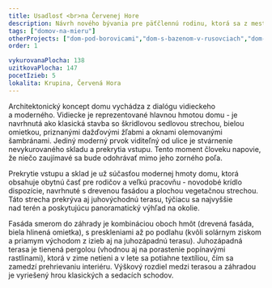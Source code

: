 ```yaml
---
title: Usadlosť <br>na Červenej Hore
description: Návrh nového bývania pre päťčlennú rodinu, ktorá sa z mesta presťahovala na stredoslovenské lazy. Dom citlivo reaguje na miestnu architektúru a nemá za cieľ ju modernými prvkami pretvárať, ale dotvárať.  S klientmi sme spolupracovali od výberu pozemku, cez architektonickú štúdiu a projekčné práce až po autorský dozor pri realizácii stavby.
tags: ["domov-na-mieru"]
otherProjects: ["dom-pod-borovicami","dom-s-bazenom-v-rusovciach","dom-l-s-tehlovym-obkladom"]
order: 1

vykurovanaPlocha: 138
uzitkovaPlocha: 147
pocetIzieb: 5
lokalita: Krupina, Červená Hora
---
```


Architektonický koncept domu vychádza z dialógu vidieckeho a moderného. Vidiecke je reprezentované hlavnou hmotou domu - je navrhnutá ako klasická stavba so škridlovou sedlovou strechou, bielou omietkou, priznanými dažďovými žľabmi a oknami olemovanými šambránami. Jediný moderný prvok viditeľný od ulice je stvárnenie nevykurovaného skladu a prekrytia vstupu. Tento moment človeku napovie, že niečo zaujímavé sa bude odohrávať mimo jeho zorného poľa.

Prekrytie vstupu a sklad je už súčasťou modernej hmoty domu, ktorá obsahuje obytnú časť pre rodičov a veľkú pracovňu - novodobé krídlo dispozície, navrhnuté s drevenou fasádou a plochou vegetačnou strechou. Táto strecha prekrýva aj juhovýchodnú terasu, týčiacu sa najvyššie nad terén a poskytujúcu panoramatický výhľad na okolie.

Fasáda smerom do záhrady je kombináciou oboch hmôt (drevená fasáda, biela hlinená omietka), s preskleniami až po podlahu (kvôli solárnym ziskom a priamym východom z izieb aj na juhozápadnú terasu). Juhozápadná terasa je tienená pergolou (vhodnou aj na porastenie popínavými rastlinami), ktorá v zime netieni a v lete sa potiahne textíliou, čím sa zamedzí prehrievaniu interiéru. Výškový rozdiel medzi terasou a záhradou je vyriešený hrou klasických a sedacích schodov.


